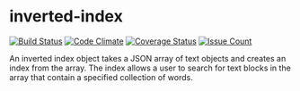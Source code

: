# inverted-index


[![Build Status](https://travis-ci.org/aezumezu/inverted-index.svg?branch=develop)](https://travis-ci.org/aezumezu/inverted-index)  [![Code Climate](https://codeclimate.com/github/aezumezu/inverted-index/badges/gpa.svg)](https://codeclimate.com/github/aezumezu/inverted-index)  [![Coverage Status](https://coveralls.io/repos/github/aezumezu/inverted-index/badge.svg)](https://coveralls.io/github/aezumezu/inverted-index)  [![Issue Count](https://codeclimate.com/github/aezumezu/inverted-index/badges/issue_count.svg)](https://codeclimate.com/github/aezumezu/inverted-index)

An inverted index object takes a JSON array of text objects and creates
an index from the array. The index allows a user to search for text blocks in the array that contain
a specified collection of words.
